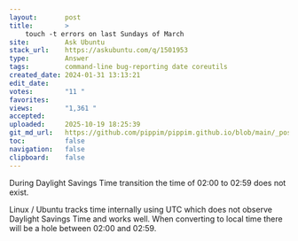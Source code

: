 ```yaml
---
layout:       post
title:        >
    touch -t errors on last Sundays of March
site:         Ask Ubuntu
stack_url:    https://askubuntu.com/q/1501953
type:         Answer
tags:         command-line bug-reporting date coreutils
created_date: 2024-01-31 13:13:21
edit_date:    
votes:        "11 "
favorites:    
views:        "1,361 "
accepted:     
uploaded:     2025-10-19 18:25:39
git_md_url:   https://github.com/pippim/pippim.github.io/blob/main/_posts/2024/2024-01-31-touch-t-errors-on-last-Sundays-of-March.md
toc:          false
navigation:   false
clipboard:    false
---
```


During Daylight Savings Time transition the time of 02:00 to 02:59 does not exist. 

Linux / Ubuntu tracks time internally using UTC which does not observe Daylight Savings Time and works well. When converting to local time there will be a hole between 02:00 and 02:59.
